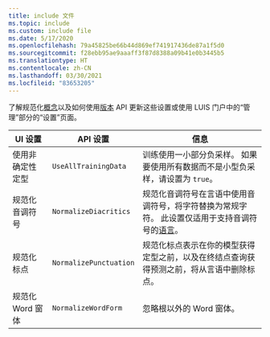 ```yaml
---
title: include 文件
ms.topic: include
ms.custom: include file
ms.date: 5/17/2020
ms.openlocfilehash: 79a45825be66b44d869ef741917436de87a1f5d0
ms.sourcegitcommit: f28ebb95ae9aaaff3f87d8388a09b41e0b3445b5
ms.translationtype: HT
ms.contentlocale: zh-CN
ms.lasthandoff: 03/30/2021
ms.locfileid: "83653205"
---
```

了解规范化[概念](../luis-concept-utterance.md#utterance-normalization-for-diacritics-and-punctuation)以及如何使用[版本](https://westus.dev.cognitive.microsoft.com/docs/services/5890b47c39e2bb17b84a55ff/operations/versions-update-application-version-settings) API 更新这些设置或使用 LUIS 门户中的“管理”部分的“设置”页面。


|UI 设置|API 设置|信息|
|--|--|--|
|使用非确定性定型|`UseAllTrainingData`|训练使用一小部分负采样。 如果要使用所有数据而不是小型负采样，请设置为 `true`。 |
|规范化音调符号|`NormalizeDiacritics`|规范化音调符号在言语中使用音调符号，将字符替换为常规字符。 此设置仅适用于支持音调符号的[语言](../luis-reference-application-settings.md#diacritics-normalization)。|
|规范化标点|`NormalizePunctuation`|规范化标点表示在你的模型获得定型之前，以及在终结点查询获得预测之前，将从言语中删除标点。|
|规范化 Word 窗体|`NormalizeWordForm`|忽略根以外的 Word 窗体。|
